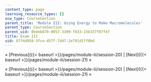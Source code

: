 ```yaml
---
content_type: page
learning_resource_types: []
ocw_type: CourseSection
parent_title: 'Module III: Using Energy to Make Macromolecules'
parent_type: CourseSection
parent_uid: 0bdeb870-0057-3309-f833-15b337f07f4f
title: Exam III
uid: 87f4d958-3fce-d57f-7d47-2e791d1ff0bd
---
```


« [Previous]({{< baseurl >}}/pages/module-iii/session-20) | [Next]({{< baseurl >}}/pages/module-iii/session-21) »

« [Previous]({{< baseurl >}}/pages/module-iii/session-20) | [Next]({{< baseurl >}}/pages/module-iii/session-21) »